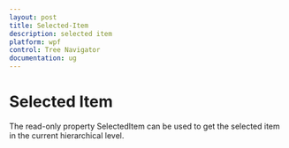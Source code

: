 ```yaml
---
layout: post
title: Selected-Item
description: selected item 
platform: wpf
control: Tree Navigator 
documentation: ug
---
```


# Selected Item 

The read-only property SelectedItem can be used to get the selected item in the current hierarchical level. 



